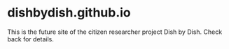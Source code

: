 # dishbydish.github.io

This is the future site of the citizen researcher project Dish by Dish. Check back for details.